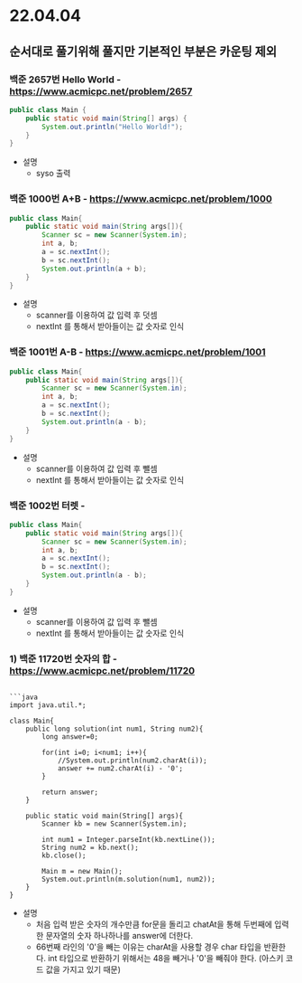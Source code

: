 # 22.04.04

## 순서대로 풀기위해 풀지만 기본적인 부분은 카운팅 제외

### 백준 2657번 Hello World - https://www.acmicpc.net/problem/2657
```java
public class Main {
	public static void main(String[] args) {
		System.out.println("Hello World!");
	}	
}
```
- 설명
  * syso 출력
### 백준 1000번 A+B - https://www.acmicpc.net/problem/1000
```java
public class Main{
	public static void main(String args[]){
		Scanner sc = new Scanner(System.in);
		int a, b;
		a = sc.nextInt();
		b = sc.nextInt();
		System.out.println(a + b);
	}
}
```
- 설명
  * scanner를 이용하여 값 입력 후 덧셈
  * nextInt 를 통해서 받아들이는 값 숫자로 인식
### 백준 1001번 A-B - https://www.acmicpc.net/problem/1001
```java
public class Main{
	public static void main(String args[]){
		Scanner sc = new Scanner(System.in);
		int a, b;
		a = sc.nextInt();
		b = sc.nextInt();
		System.out.println(a - b);
	}
}
```
- 설명
  * scanner를 이용하여 값 입력 후 뺄셈
  * nextInt 를 통해서 받아들이는 값 숫자로 인식
### 백준 1002번 터렛 - 
```java
public class Main{
	public static void main(String args[]){
		Scanner sc = new Scanner(System.in);
		int a, b;
		a = sc.nextInt();
		b = sc.nextInt();
		System.out.println(a - b);
	}
}
```
- 설명
  * scanner를 이용하여 값 입력 후 뺄셈
  * nextInt 를 통해서 받아들이는 값 숫자로 인식











### 1) 백준 11720번 숫자의 합 - https://www.acmicpc.net/problem/11720

```

```java
import java.util.*;

class Main{
    public long solution(int num1, String num2){
        long answer=0;

        for(int i=0; i<num1; i++){
            //System.out.println(num2.charAt(i));
            answer += num2.charAt(i) - '0';
        }

        return answer;
    }

    public static void main(String[] args){
        Scanner kb = new Scanner(System.in);

        int num1 = Integer.parseInt(kb.nextLine());
        String num2 = kb.next();
        kb.close();

        Main m = new Main();
        System.out.println(m.solution(num1, num2));
    }
}
```
- 설명
  * 처음 입력 받은 숫자의 개수만큼 for문을 돌리고 chatAt을 통해 두번째에 입력한 문자열의 숫자 하나하나를 answer에 더한다. 
  * 66번째 라인의 '0'을 빼는 이유는 charAt을 사용할 경우 char 타입을 반환한다. int 타입으로 반환하기 위해서는 48을 빼거나 '0'을 빼줘야 한다. (아스키 코드 값을 가지고 있기 때문)
